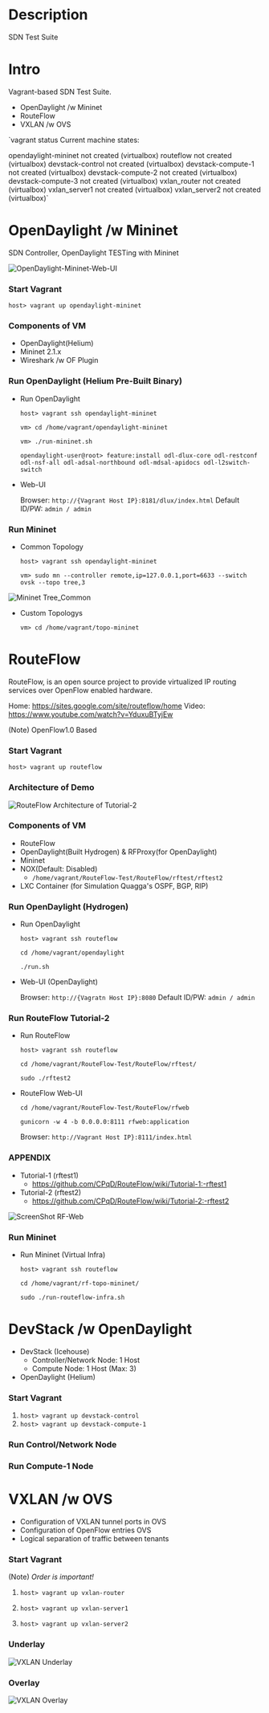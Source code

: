 # Description

SDN Test Suite

# Intro

Vagrant-based SDN Test Suite.

 * OpenDaylight /w Mininet
 * RouteFlow
 * VXLAN /w OVS

`vagrant status
Current machine states:

opendaylight-mininet      not created (virtualbox)
routeflow                 not created (virtualbox)
devstack-control          not created (virtualbox)
devstack-compute-1        not created (virtualbox)
devstack-compute-2        not created (virtualbox)
devstack-compute-3        not created (virtualbox)
vxlan_router              not created (virtualbox)
vxlan_server1             not created (virtualbox)
vxlan_server2             not created (virtualbox)`

# OpenDaylight /w Mininet

SDN Controller, OpenDaylight TESTing with Mininet

![OpenDaylight-Mininet-Web-UI](https://gitlab.com/call518/sdn-test/raw/master/README.md.files/opendaylihg-mininet-1.png)

### Start Vagrant

`host> vagrant up opendaylight-mininet`

### Components of VM

 * OpenDaylight(Helium)
 * Mininet 2.1.x
 * Wireshark /w OF Plugin

### Run OpenDaylight (Helium Pre-Built Binary)

 * Run OpenDaylight

      `host> vagrant ssh opendaylight-mininet`

      `vm> cd /home/vagrant/opendaylight-mininet`

      `vm> ./run-mininet.sh`

      `opendaylight-user@root> feature:install odl-dlux-core odl-restconf odl-nsf-all odl-adsal-northbound odl-mdsal-apidocs odl-l2switch-switch`

 * Web-UI

      Browser: `http://{Vagrant Host IP}:8181/dlux/index.html`
      Default ID/PW: `admin / admin`

### Run Mininet

 * Common Topology

      `host> vagrant ssh opendaylight-mininet`

      `vm> sudo mn --controller remote,ip=127.0.0.1,port=6633 --switch ovsk --topo tree,3`

![Mininet Tree_Common](https://gitlab.com/call518/sdn-test/raw/master/README.md.files/tree.png)

 * Custom Topologys

      `vm> cd /home/vagrant/topo-mininet`

# RouteFlow

RouteFlow, is an open source project to provide virtualized IP routing services over OpenFlow enabled hardware.

Home: https://sites.google.com/site/routeflow/home
Video: https://www.youtube.com/watch?v=YduxuBTyjEw

(Note) OpenFlow1.0 Based

### Start Vagrant

`host> vagrant up routeflow`

### Architecture of Demo

![RouteFlow Architecture of Tutorial-2](https://gitlab.com/call518/sdn-test/raw/master/README.md.files/setup-4sw.png)

### Components of VM

 * RouteFlow
 * OpenDaylight(Built Hydrogen) & RFProxy(for OpenDaylight)
 * Mininet
 * NOX(Default: Disabled)
   * `/home/vagrant/RouteFlow-Test/RouteFlow/rftest/rftest2`
 * LXC Container (for Simulation Quagga's OSPF, BGP, RIP)

### Run OpenDaylight (Hydrogen)

 * Run OpenDaylight

      `host> vagrant ssh routeflow`

      `cd /home/vagrant/opendaylight`

      `./run.sh`

 * Web-UI (OpenDaylight)

      Browser: `http://{Vagratn Host IP}:8080`
      Default ID/PW: `admin / admin`

### Run RouteFlow Tutorial-2

  * Run RouteFlow

      `host> vagrant ssh routeflow`

      `cd /home/vagrant/RouteFlow-Test/RouteFlow/rftest/`

      `sudo ./rftest2`

  * RouteFlow Web-UI

      `cd /home/vagrant/RouteFlow-Test/RouteFlow/rfweb`

      `gunicorn -w 4 -b 0.0.0.0:8111 rfweb:application`

      Browser: `http://Vagrant Host IP}:8111/index.html`

### APPENDIX

  * Tutorial-1 (rftest1)
    * https://github.com/CPqD/RouteFlow/wiki/Tutorial-1:-rftest1
  * Tutorial-2 (rftest2)
    * https://github.com/CPqD/RouteFlow/wiki/Tutorial-2:-rftest2

![ScreenShot RF-Web](https://gitlab.com/call518/sdn-test/raw/master/README.md.files/rf_web.png)

### Run Mininet

  * Run Mininet (Virtual Infra)

      `host> vagrant ssh routeflow`

      `cd /home/vagrant/rf-topo-mininet/`

      `sudo ./run-routeflow-infra.sh`

# DevStack /w OpenDaylight

 * DevStack (Icehouse)
   * Controller/Network Node: 1 Host
   * Compute Node: 1 Host (Max: 3)
 * OpenDaylight (Helium)

### Start Vagrant

1. `host> vagrant up devstack-control`
2. `host> vagrant up devstack-compute-1`

### Run Control/Network Node

### Run Compute-1 Node

# VXLAN /w OVS

 * Configuration of VXLAN tunnel ports in OVS
 * Configuration of OpenFlow entries OVS
 * Logical separation of traffic between tenants

### Start Vagrant

(Note) *Order is important!*

1. `host> vagrant up vxlan-router`

2. `host> vagrant up vxlan-server1`

3. `host> vagrant up vxlan-server2`

### Underlay

![VXLAN Underlay](https://gitlab.com/call518/sdn-test/raw/master/README.md.files/sdn-test-vxlan-underlay.png)

### Overlay

![VXLAN Overlay](https://gitlab.com/call518/sdn-test/raw/master/README.md.files/sdn-test-vxlan-overlay.png)
